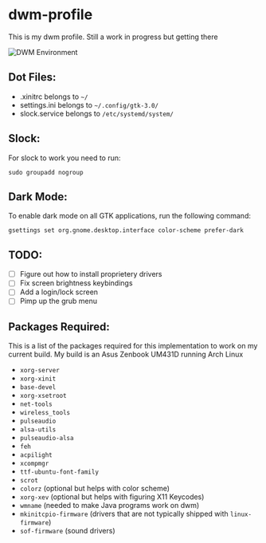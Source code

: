 # dwm-profile

This is my dwm profile. Still a work in progress but getting there

![DWM Environment](https://github.com/TaqieldinHamoda/dwm-profile/blob/main/Preview.png "A Preview of my DWM Environment")

## Dot Files:
- .xinitrc belongs to `~/`
- settings.ini belongs to `~/.config/gtk-3.0/`
- slock.service belongs to `/etc/systemd/system/`

## Slock:
For slock to work you need to run:
```
sudo groupadd nogroup
```

## Dark Mode:
To enable dark mode on all GTK applications, run the following command:

```
gsettings set org.gnome.desktop.interface color-scheme prefer-dark
```

## TODO:
- [ ] Figure out how to install proprietery drivers
- [ ] Fix screen brightness keybindings
- [ ] Add a login/lock screen
- [ ] Pimp up the grub menu

## Packages Required:
This is a list of the packages required for this implementation to work on my current build.
My build is an Asus Zenbook UM431D running Arch Linux

- `xorg-server`
- `xorg-xinit`
- `base-devel`
- `xorg-xsetroot`
- `net-tools`
- `wireless_tools`
- `pulseaudio`
- `alsa-utils`
- `pulseaudio-alsa`
- `feh`
- `acpilight`
- `xcompmgr`
- `ttf-ubuntu-font-family`
- `scrot`
- `colorz` (optional but helps with color scheme)
- `xorg-xev` (optional but helps with figuring X11 Keycodes)
- `wmname` (needed to make Java programs work on dwm)
- `mkinitcpio-firmware` (drivers that are not typically shipped with `linux-firmware`)
- `sof-firmware` (sound drivers)
